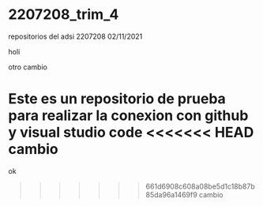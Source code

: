 # 2207208_trim_4
repositorios del adsi 2207208
02/11/2021

holi 

otro cambio 





Este es un repositorio de prueba para realizar la conexion con github y visual studio code
<<<<<<< HEAD
cambio
=======


ok
>>>>>>> 661d6908c608a08be5d1c18b87b85da96a1469f9
cambio
